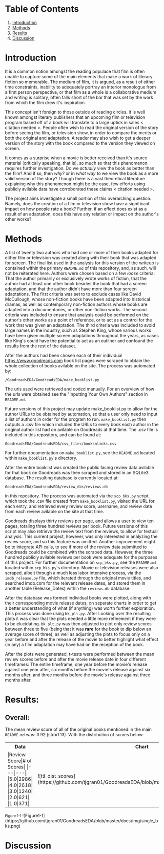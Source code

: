 # Table of Contents
1. [Introduction](#introduction)
2. [Methods](#methods)
3. [Results](#results)
4. [Discussion](#Discussion)

# Introduction

It is a common notion amongst the reading populace that film is often unable
to capture some of the main elements that make a work of literary fiction so memorable.
The medium of film, it is argued, as a result of either time constraints, inability
to adequately portray an interior monologue from a first person perspective, or
that film as a whole is a collaborative medium and writing is solitary, often falls
short of the bar that was set by the work from which the film drew it's inspiration.

This concept isn't foreign to those outside of reading circles. It is well known
amongst literary publishers that an upcoming film or television program based off
of a book will translate to a large uptick in sales < citation needed >. People often
wish to read the original version of the story before seeing the film, or television
show, in order to compare the merits or both the original and adaptation. A reader
may also wish to get a deeper version of the story with the book compared to the
version they viewed on screen.

It comes as a surprise when a movie is better received than it's source material
(critically speaking, that is), so much so that this phenomenon requires further
investigation. Do we *actually* view the book as better than the film? And
if so, then *why?* or in *what way* to we view the book as a more valid
version of the story? Though there is a vast theoretical literature explaining why
this phenomenon might be the case, few efforts using publicly avilable data have
corroborated these claims < citation needed >.

The project aims investigate a small portion of this overarching question. Namely,
does the creation of a film or television show have a significant impact on how
people rate a book? Further, if an effect does exist as a result of an adaptation,
does this have any relation or impact on the author's other works?

# Methods

A list of twenty two authors who had one or more of their books adapted for either
film or television was created along with their book that was adapted for screen.
The final list used in the analysis for this version of the writeup is contained
within the primary `README.md` of this repository, and, as such, will not be reiterated
here. Authors were chosen based on a few *loose* criteria: That the author primarily
or exclusively wrote works of fiction, that the author had at least one other book
besides the book that had a screen adaptation, and that the author didn't have more than
four screen adaptations. The first criteria was set to to exclude cases like David
McCullough, whose non-fiction books have been adapted into historical dramas, as well as
contemporary non-fiction authors whose books are adapted into a documentaries, or other
non-fiction works. The second criteria was included to ensure that analysis could be
performed on the author's other works as a point of reference, or to act as a control
for the work that was given an adaptation. The third criteria was included to avoid large
names in the industry, such as Stephen King, whose various works have been given
multiple screen adaptations throughout the years, as cases like King's could have
the potential to act as an outliner and confound the results from the rest of the dataset.

After the authors had been chosen each of their individual https://www.goodreads.com book list
pages were scraped to obtain the whole collection of books avilable on the site. The process was
automated by:

```/GoodreadsEDA/GoodreadsEDA/make_booklist.py```

The urls used were retrieved and coded manually. For an overview of how the urls were obtained see
the "Inputting Your Own Authors" section in `README.md`.

Future versions of this project may update make_booklist.py to allow for the author URLs to be
obtained by automation, so that a user only need to input a list of authors in order for the program
to run. `make_booklist.py` then outputs a .csv file which included the URLs to every book each
author in the original author list had on avilable on Goodreads at that time. The .csv file is
included in this repository, and can be found at:

```GoodreadsEDA/GoodreadsEDA/csv_files/booksnlinks.csv```

For further documentation on `make_booklist.py`, see the `README.md` located within
`make_booklist.py`'s directory.

After the entire booklist was created the public facing review data avilable for that book on
Goodreads was then scraped and stored in an SQLite3 database. The resulting database is currently
located at:

```GoodreadsEDA/GoodreadsEDA/review_dbs/reviews.db```

in this repository. The process was automated via the `scp_bks.py` script, which took the
.csv file created from `make_booklist.py`, visited the URL for each entry, and retrieved every
review score, username, and review date from each review avilable on the site at that time.

Goodreads displays thirty reviews per page, and allows a user to view ten pages, totaling three
hundred reviews per book. Future versions of this script may also retrieve the review text from the
reviews, to allow for textual analysis. This current project, however, was only interested in
analyzing the review score, and so this feature was omitted. Another improvement might be to
integrate API calls, to see if more of the review data submitted to Goodreads could be combined with
the scraped data. However, the three hundred publicly avilable reviews per book were adequate for
the purposes of this project. For further documentation on `scp_bks.py`, see the `README.md`
located within `scp_bks.py`'s directory. Movie or television releases were also scraped, albeit
through a much less labor intensive process, via the `imdb_release.py` file, which iterated through
the original movie titles, and searched imdb.com for the relevant release dates, and stored them in
another table (Release_Dates) within the `reviews.db` database.

After the database was formed individual books were plotted, along with their corresponding
movie release dates, on separate charts in order to get a better understanding of what (if anything)
was worth further exploration. This process was done using `bk_plt.py`. After Looking over the
resulting plots it was clear that the plots needed a little more refinement if they were to be
elucidating. `bk_plt.py` was then adjusted to plot only review scores between three to five (being
that it was **rare** for the book to dip below an average score of three), as well as adjusting the
plots to focus only on a year before and after the release of the movie to better highlight what
effect (in any) a film adaptation may have had on the reception of the book.

After the plots were generated, t-tests were performed between the mean review scores before and
after the movie release date in four different timeframes: The entire timeframe, one year before
the movie's release against one year after, six months before the movie's release against six months
after, and three months before the movie's release against three months after.

# Results:

## Overall:

The mean review score of all of the original books mentioned in the main `README.md` was:
3.92 (std=1.13). With the distribution of scores below:

<table style="width:100%">
  <tr>
    <th>Data</th>
    <th>Chart</th>
  </tr>
  <tr>
    <td>
      |Review Score|# of Scores|        
      |---|---|
      |5.0|2986|
      |4.0|2618|
      |3.0|1240|
      |2.0|621|
      |1.0|371|
    </td>
    <td>
      ![ttl_dist_scores](https://github.com/tjgran01/GoodreadsEDA/blob/master/docs/img/ttl_review_scores.png)
    </td>
  </tr>
</table>
<small>Figure 1-1</small>
![Figure1-1](https://github.com/tjgran01/GoodreadsEDA/blob/master/docs/img/single_bks.png)

# Discussion
